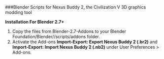 ###Blender Scripts for Nexus Buddy 2, the Civilization V 3D graphics modding tool

**Installation For Blender 2.7+**

1. Copy the files from Blender-2.7-Addons to your Blender Foundation/Blender/<version>/scripts/addons folder.
2. Activate the Add-ons **Import-Export: Export Nexus Buddy 2 (.br2)** and  **Import-Export: Import Nexus Buddy 2 (.nb2)** under User Preferences > Add-ons.

